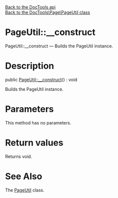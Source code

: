 [Back to the DocTools api](https://github.com/lingtalfi/DocTools/blob/master/doc/api/DocTools.md)<br>
[Back to the DocTools\Page\PageUtil class](https://github.com/lingtalfi/DocTools/blob/master/doc/api/DocTools/Page/PageUtil.md)


PageUtil::__construct
================



PageUtil::__construct — Builds the PageUtil instance.




Description
================


public [PageUtil::__construct](https://github.com/lingtalfi/DocTools/blob/master/doc/api/DocTools/Page/PageUtil/__construct.md)() : void




Builds the PageUtil instance.




Parameters
================

This method has no parameters.


Return values
================

Returns void.







See Also
================

The [PageUtil](https://github.com/lingtalfi/DocTools/blob/master/doc/api/DocTools/Page/PageUtil.md) class.
